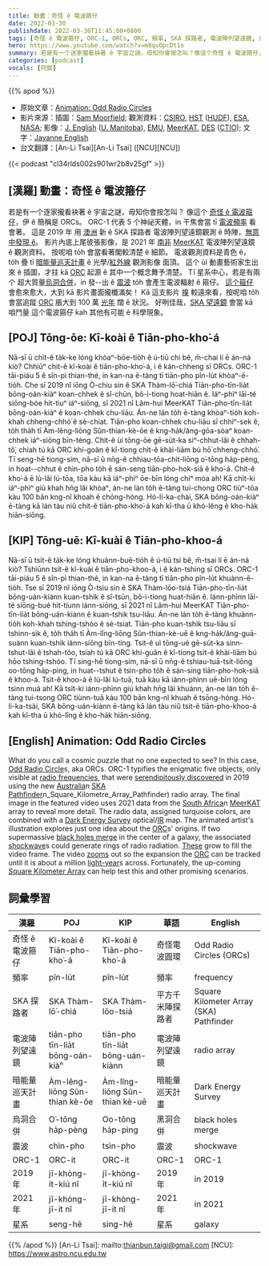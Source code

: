 ```yaml
---
title: 動畫：奇怪 ê 電波箍仔
date: 2022-03-30
publishdate: 2022-03-30T11:45:00+0800
tags: [奇怪 ê 電波箍仔, ORC-1, ORCs, ORC, 頻率, SKA 探路者, 電波陣列望遠鏡, 烏洞合併, 震波, SKA 望遠鏡, MeerKAT 電波陣列望遠鏡, MeerKAT, SKA, 星系]
hero: https://www.youtube.com/watch?v=m8qvOpcDt1o
summary: 若是有一个逐家攏看袂著 ê 宇宙之謎，毋知你會按怎叫？像這个奇怪 ê 電波箍仔，伊 ê 簡稱是 ORCs。
categories: [podcast]
vocals: [阿錕]
---
```


{{% apod %}}

- 原始文章：[Animation: Odd Radio Circles](https://apod.nasa.gov/apod/ap220330.html)
- 影片來源：插圖：[Sam Moorfield](https://sammoorfield.com/); 觀測資料：[CSIRO](https://www.csiro.au/), [HST](https://hubblesite.org/) ([HUDF](https://esahubble.org/images/heic0611b/)), [ESA](https://www.esa.int/), [NASA](https://www.nasa.gov/);
影像：[J. English](https://jayannecosmoscanvas.wordpress.com/) ([U. Manitoba](https://sci.umanitoba.ca/physics-astronomy/)), [EMU](http://emu-survey.org/), [MeerKAT](https://www.sarao.ac.za/science/meerkat/about-meerkat/), [DES](https://www.darkenergysurvey.org/collaboration-and-sponsors/) ([CTIO](https://noirlab.edu/public/programs/ctio/)); 文字：[Jayanne English](http://www2.physics.umanitoba.ca/u/english/)
- 台文翻譯：[An-Li Tsai][An-Li Tsai] ([NCU][NCU])

{{< podcast "cl34rlds002s901wr2b8v25gf" >}}

## [漢羅] 動畫：奇怪 ê 電波箍仔
若是有一个逐家攏看袂著 ê 宇宙之謎，毋知你會按怎叫？
像這个 [奇怪 ê 電波箍仔][Odd Radio Circle]，伊 ê 簡稱是 ORCs。
ORC-1 代表 5 个神祕天體，in 干焦會當 tī [電波頻率][radio frequencies] 看會著。
這是 2019 年 用 [澳洲][Australia] 新 ê SKA 探路者 電波陣列望遠鏡觀測 ê 時陣，[無意中發現 ê][serendipitously discovered]。
影片內底上尾彼張影像，是 2021 年 [南非][South Africa] [MeerKAT][MeerKAT] 電波陣列望遠鏡 ê 觀測資料。
按呢咱 to̍h 會當看著閣較清楚 ê 細節。
電波觀測資料是青色 ê，to̍h 疊 tī [暗能量巡天計畫][Dark Energy Survey] ê 光學/[紅外線][IR] 觀測影像 面頂。
這个 ùi 動畫藝術家生出來 ê 插圖，才拄 kā [ORC][ORC 1] 起源 ê 其中一个概念舞予清楚。
Tī 星系中心，若是有兩个 超大質量[烏洞合併][black holes merge]，in 發--出 ê [震波][shockwave] to̍h 會產生電波輻射 ê 箍仔。
[這个箍仔][These] 會愈來愈大，大到 kā 影片畫面攏櫼滿矣！
Kā 這支影片 [搝][zooms] 較遠來看，按呢咱 to̍h 會當追蹤 [ORC][ORC 2] 脹大到 100 萬 [光年][light-year] 闊 ê 狀況。
好咧佳哉，[SKA 望遠鏡][Square Kilometer Array] 會當 kā 咱鬥量 這个電波箍仔 kah 其他有可能 ê 科學現象。


## [POJ] Tōng-ōe: Kî-koài ê Tiān-pho-kho͘-á
Nā-sī ū chi̍t-ê ta̍k-ke lóng khòaⁿ-bōe-tio̍h ê ú-tiū chi bê, m̄-chai lí ē án-ná kiò?
Chhiūⁿ chit-ê kî-koài ê tiān-pho-kho͘-á, i ê kán-chheng sī ORCs.
ORC-1 tāi-piáu 5 ê sîn-pì thian-thé, in kan-na ē-tàng tī tiān-pho pîn-lu̍t khòaⁿ-ē-tio̍h.
Che sī 2019 nî iōng Ò-chiu sin ê SKA Thàm-lō͘-chiá Tiān-pho-tīn-lia̍t bōng-oán-kiàⁿ koan-chhek ê sî-chūn, bô-ì-tiong hoat-hiān ê.
Iáⁿ-phìⁿ lāi-té siōng-bóe hit-tiuⁿ iáⁿ-siōng, sī 2021 nî Lâm-hui MeerKAT Tiān-pho-tīn-lia̍t bōng-oán-kiàⁿ ê koan-chhek chu-liāu.
Án-ne lán to̍h ē-tàng khòaⁿ-tio̍h koh-khah chheng-chhó͘ ê sè-chiat.
Tiān-pho koan-chhek chu-liāu sī chhiⁿ-sek ê, to̍h tha̍h tī Àm-lêng-liōng Sûn-thian-kè-ōe ê kng-ha̍k/âng-gōa-sòaⁿ koan-chhek iáⁿ-siōng bīn-téng.
Chit-ê ùi tōng-ōe gē-su̍t-ka siⁿ-chhut-lâi ê chhah-tô͘, chiah tú kā ORC khí-goân ê kî-tiong chi̍t-ê khài-liām bú hō͘ chheng-chhó͘.
Tī seng-hē tiong-sim, nā-sī ū nn̄g-ê chhiau-tōa-chit-liōng o͘-tōng ha̍p-pèng, in hoat--chhut ê chìn-pho to̍h ē sán-seng tiān-pho-hok-siā ê kho͘-á.
Chit-ê kho͘-á ē lú-lâi lú-tōa, tōa kàu kā iáⁿ-phìⁿ ōe-bīn lóng chiⁿ móa ah!
Kā chi̍t-ki iáⁿ-phìⁿ giú khah hn̄g lâi khòaⁿ, án-ne lán to̍h ē-tàng tui-chong ORC tiùⁿ-tōa kàu 100 bān kng-nî khoah ê chōng-hóng.
Hó-lí-ka-chài, SKA bōng-oán-kiàⁿ ē-tàng kā lán tàu niû chit-ê tiān-pho-kho͘-á kah kî-tha ū khó-lêng ê kho-ha̍k hiān-siōng.

## [KIP] Tōng-uē: Kî-kuài ê Tiān-pho-khoo-á
Nā-sī ū tsi̍t-ê ta̍k-ke lóng khuànn-buē-tio̍h ê ú-tiū tsi bê, m̄-tsai lí ē án-ná kiò?
Tshiūnn tsit-ê kî-kuài ê tiān-pho-khoo-á, i ê kán-tshing sī ORCs.
ORC-1 tāi-piáu 5 ê sîn-pì thian-thé, in kan-na ē-tàng tī tiān-pho pîn-lu̍t khuànn-ē-tio̍h.
Tse sī 2019 nî iōng Ò-tsiu sin ê SKA Thàm-lōo-tsiá Tiān-pho-tīn-lia̍t bōng-uán-kiànn kuan-tshik ê sî-tsūn, bô-ì-tiong huat-hiān ê.
Iánn-phìnn lāi-té siōng-bué hit-tiunn iánn-siōng, sī 2021 nî Lâm-hui MeerKAT Tiān-pho-tīn-lia̍t bōng-uán-kiànn ê kuan-tshik tsu-liāu.
Án-ne lán to̍h ē-tàng khuànn-tio̍h koh-khah tshing-tshóo ê sè-tsiat.
Tiān-pho kuan-tshik tsu-liāu sī tshinn-sik ê, to̍h tha̍h tī Àm-lîng-liōng Sûn-thian-kè-uē ê kng-ha̍k/âng-guā-suànn kuan-tshik iánn-siōng bīn-tíng.
Tsit-ê uì tōng-uē gē-su̍t-ka sinn-tshut-lâi ê tshah-tôo, tsiah tú kā ORC khí-guân ê kî-tiong tsi̍t-ê khài-liām bú hōo tshing-tshóo.
Tī sing-hē tiong-sim, nā-sī ū nn̄g-ê tshiau-tuā-tsit-liōng oo-tōng ha̍p-pìng, in huat--tshut ê tsìn-pho to̍h ē sán-sing tiān-pho-hok-siā ê khoo-á.
Tsit-ê khoo-á ē lú-lâi lú-tuā, tuā kàu kā iánn-phìnn uē-bīn lóng tsinn muá ah!
Kā tsi̍t-ki iánn-phìnn giú khah hn̄g lâi khuànn, án-ne lán to̍h ē-tàng tui-tsong ORC tiùnn-tuā kàu 100 bān kng-nî khuah ê tsōng-hóng.
Hó-lí-ka-tsài, SKA bōng-uán-kiànn ē-tàng kā lán tàu niû tsit-ê tiān-pho-khoo-á kah kî-tha ū khó-lîng ê kho-ha̍k hiān-siōng.

## [English] Animation: Odd Radio Circles
What do you call a cosmic puzzle that no one expected to see?
In this case, [Odd Radio Circle][Odd Radio Circle]s, aka ORCs.
ORC-1 typifies the enigmatic five objects, only visible at [radio frequencies][radio frequencies], that were [serendipitously discovered][serendipitously discovered] in 2019 using the new [Australia][Australia]n [SKA Pathfinder][Australia]n_Square_Kilometre_Array_Pathfinder) radio array.
The final image in the featured video uses 2021 data from the [South Africa][South Africa]n [MeerKAT][MeerKAT] array to reveal more detail.
The radio data, assigned turquoise colors, are combined with a [Dark Energy Survey][Dark Energy Survey] optical/[IR][IR] map.
The animated artist's illustration explores just one idea about the [ORC][ORC 1]s' origins.
If two supermassive [black holes merge][black holes merge] in the center of a galaxy, the associated [shockwave][shockwave]s could generate rings of radio radiation.
[These][These] grow to fill the video frame.
The video [zooms][zooms] out so the expansion the [ORC][ORC 2] can be tracked until it is about a million [light-year][light-year]s across.
Fortunately, the up-coming [Square Kilometer Array][Square Kilometer Array] can help test this and other promising scenarios.

## 詞彙學習

|漢羅|POJ|KIP|華語|English|
|-|-|-|-|-|
|奇怪 ê 電波箍仔|Kî-koài ê Tiān-pho-kho͘-á|Kî-koài ê Tiān-pho-kho͘-á|奇怪電波圓環|Odd Radio Circles (ORCs)|
|頻率|pîn-lu̍t|pîn-lu̍t|頻率|frequency|
|SKA 探路者|SKA Thàm-lō͘-chiá|SKA Thàm-lōo-tsiá|平方千米陣探路者|Square Kilometer Array (SKA) Pathfinder|
|電波陣列望遠鏡|tiān-pho tīn-lia̍t bōng-oán-kiàⁿ|tiān-pho tīn-lia̍t bōng-uán-kiànn|電波陣列望遠鏡|radio array|
|暗能量巡天計畫|Àm-lêng-liōng Sûn-thian kè-ōe|Àm-lîng-liōng Sûn-thian kè-uē|暗能量巡天計畫|Dark Energy Survey|
|烏洞合併|O͘-tōng ha̍p-pèng|Oo-tōng ha̍p-pìng|黑洞合併|black holes merge|
|震波|chìn-pho|tsìn-pho|震波|shockwave|
|ORC-1|ORC-it|ORC-it|ORC-1|ORC-1|
|2019 年|jī-khòng-i̍t-kiú nî|jī-khòng-i̍t-kiú nî|2019 年|in 2019|
|2021 年|jī-khòng-jī-it nî|jī-khòng-jī-it nî|2021 年|in 2021|
|星系|seng-hē|sing-hē|星系|galaxy|

{{% /apod %}}
[An-Li Tsai]: mailto:thianbun.taigi@gmail.com
[NCU]: https://www.astro.ncu.edu.tw


[Odd Radio Circle]:https://en.wikipedia.org/wiki/Odd_radio_circle
[radio frequencies]:https://science.nasa.gov/ems/05_radiowaves
[serendipitously discovered]:https://ui.adsabs.harvard.edu/abs/2021PASA...38....3N/abstract
[Australia]:https://en.wikipedia.org/wiki/Australia
[SKA Pathfinder]:https://en.wikipedia.org/wiki/Australian_Square_Kilometre_Array_Pathfinder
[South Africa]:https://en.wikipedia.org/wiki/South_Africa
[MeerKAT]:https://www.sarao.ac.za/science/meerkat/
[Dark Energy Survey]:https://www.darkenergysurvey.org/the-des-project/overview/
[IR]:https://science.nasa.gov/ems/07_infraredwaves
[ORC 1]:https://www.syfy.com/syfy-wire/not-aliens-but-orcs-what-are-these-mysterious-giant-radio-rings-in-the-sky
[black holes merge]:https://apod.nasa.gov/apod/ap190414.html
[shockwave]:https://apod.nasa.gov/apod/ap110925.html
[These]:https://theconversation.com/odd-radio-circles-that-baffled-astronomers-are-likely-explosions-from-distant-galaxies-178290
[zooms]:https://www.rover.com/blog/wp-content/uploads/2019/07/51nbKlz5ssL.jpg
[ORC 2]:https://youtu.be/fTT3VE61jN8
[light-year]:https://spaceplace.nasa.gov/light-year/en/
[Square Kilometer Array]:https://www.skatelescope.org/history-of-the-skaproject/
